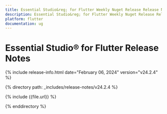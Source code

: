```yaml
---
title: Essential Studio&reg; for Flutter Weekly Nuget Release Release Notes  
description: Essential Studio&reg; for Flutter Weekly Nuget Release Release Notes  
platform: flutter
documentation: ug
---
```


# Essential Studio&reg; for Flutter  Release Notes  

{% include release-info.html date="February 06, 2024"  version="v24.2.4" %} 

{% directory path: _includes/release-notes/v24.2.4 %}

{% include {{file.url}} %}

{% enddirectory %}